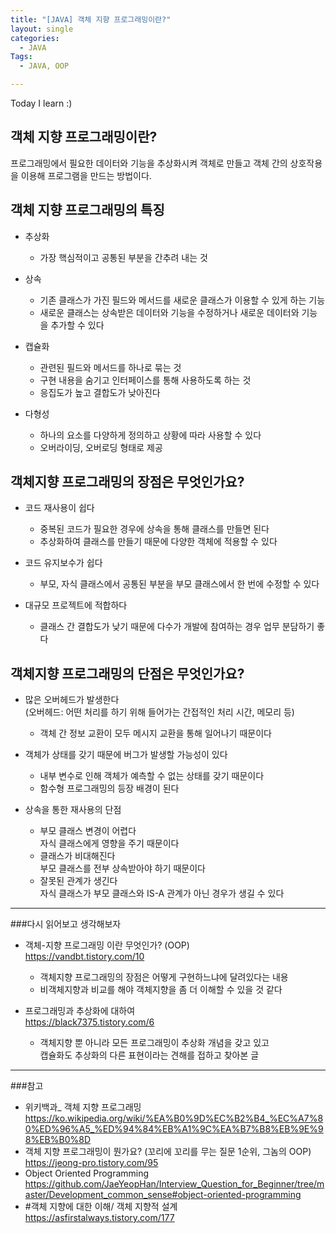 ```yaml
---
title: "[JAVA] 객체 지향 프로그래밍이란?"
layout: single
categories:
  - JAVA
Tags:
  - JAVA, OOP

---
```

Today I learn :)
   
## 객체 지향 프로그래밍이란?  
프로그래밍에서 필요한 데이터와 기능을 추상화시켜 객체로 만들고 객체 간의 상호작용을 이용해 프로그램을 만드는 방법이다.  


## 객체 지향 프로그래밍의 특징  
* 추상화  
  - 가장 핵심적이고 공통된 부분을 간추려 내는 것  

* 상속  
  - 기존 클래스가 가진 필드와 메서드를 새로운 클래스가 이용할 수 있게 하는 기능  
  - 새로운 클래스는 상속받은 데이터와 기능을 수정하거나 새로운 데이터와 기능을 추가할 수 있다  

* 캡슐화  
  - 관련된 필드와 메서드를 하나로 묶는 것
  - 구현 내용을 숨기고 인터페이스를 통해 사용하도록 하는 것  
  - 응집도가 높고 결합도가 낮아진다  

* 다형성  
  - 하나의 요소를 다양하게 정의하고 상황에 따라 사용할 수 있다  
  - 오버라이딩, 오버로딩 형태로 제공  


## 객체지향 프로그래밍의 장점은 무엇인가요?  
* 코드 재사용이 쉽다      
  - 중복된 코드가 필요한 경우에 상속을 통해 클래스를 만들면 된다     
  - 추상화하여 클래스를 만들기 때문에 다양한 객체에 적용할 수 있다  

* 코드 유지보수가 쉽다    
  - 부모, 자식 클래스에서 공통된 부분을 부모 클래스에서 한 번에 수정할 수 있다  

* 대규모 프로젝트에 적합하다    
  - 클래스 간 결합도가 낮기 때문에 다수가 개발에 참여하는 경우 업무 분담하기 좋다  


## 객체지향 프로그래밍의 단점은 무엇인가요?  
* 많은 오버헤드가 발생한다     
  (오버헤드: 어떤 처리를 하기 위해 들어가는 간접적인 처리 시간, 메모리 등)      
  - 객체 간 정보 교환이 모두 메시지 교환을 통해 일어나기 때문이다   
  
* 객체가 상태를 갖기 때문에 버그가 발생할 가능성이 있다      
  - 내부 변수로 인해 객체가 예측할 수 없는 상태를 갖기 때문이다      
  - 함수형 프로그래밍의 등장 배경이 된다  
  
* 상속을 통한 재사용의 단점      
  - 부모 클래스 변경이 어렵다        
      자식 클래스에게 영향을 주기 때문이다    
  - 클래스가 비대해진다          
      부모 클래스를 전부 상속받아야 하기 때문이다          
  - 잘못된 관계가 생긴다          
      자식 클래스가 부모 클래스와 IS-A 관계가 아닌 경우가 생길 수 있다     
      
---
###다시 읽어보고 생각해보자  
* 객체-지향 프로그래밍 이란 무엇인가? (OOP)  
  https://vandbt.tistory.com/10  
  - 객체지향 프로그래밍의 장점은 어떻게 구현하느냐에 달려있다는 내용  
  - 비객체지향과 비교를 해야 객체지향을 좀 더 이해할 수 있을 것 같다     

* 프로그래밍과 추상화에 대하여  
  https://black7375.tistory.com/6  
  - 객체지향 뿐 아니라 모든 프로그래밍이 추상화 개념을 갖고 있고  
    캡슐화도 추상화의 다른 표현이라는 견해를 접하고 찾아본 글     
    
---
###참고  
* 위키백과_ 객체 지향 프로그래밍  
  https://ko.wikipedia.org/wiki/%EA%B0%9D%EC%B2%B4_%EC%A7%80%ED%96%A5_%ED%94%84%EB%A1%9C%EA%B7%B8%EB%9E%98%EB%B0%8D  
* 객체 지향 프로그래밍이 뭔가요? (꼬리에 꼬리를 무는 질문 1순위, 그놈의 OOP)  
  https://jeong-pro.tistory.com/95  
* Object Oriented Programming  
  https://github.com/JaeYeopHan/Interview_Question_for_Beginner/tree/master/Development_common_sense#object-oriented-programming  
* #객체 지향에 대한 이해/ 객체 지향적 설계  
  https://asfirstalways.tistory.com/177  

  
